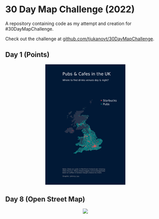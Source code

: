 # 30 Day Map Challenge (2022)
A repository containing code as my attempt and creation for #30DayMapChallenge.   

Check out the challenge at [github.com/tjukanovt/30DayMapChallenge](https://github.com/tjukanovt/30DayMapChallenge).   


## Day 1 (Points)
<p align="center">
<img src="1_Point/1_Point_uk_pubs_starbucks.png?raw=true" width="50%">
</p>




## Day 8 (Open Street Map)
<p align="center">
<img src="1_OSM/day8_OSM_Bham.png?raw=true" width="50%">
</p>